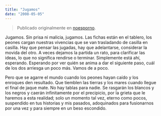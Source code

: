 ```yaml
---
title: "Jugamos"
date: "2008-05-05"
---
```


> Publicado originalmente en [noesporno](/noesporno).

Jugamos. Sin prisa ni malicia, jugamos. Las fichas están en el tablero, los peones cargan nuestras vivencias que se van trasladando de casilla en casilla. Hay que pensar las jugadas, hay que adelantarse, considerar la movida del otro. A veces dejamos la partida un rato, para clarificar las ideas, lo que no significa rendirse o terminar. Simplemente está ahí, esperando. Esperando por ver quién se anima a dar el siguiente paso, cuál de los dos arriesga un poco más. Vamos de a poco.

Pero que se agarre el mundo cuando los peones hayan caído y los enroques den resultado. Que tiemblen las tierras y los mares cuando llegue el final de jaque mate. No hay tablas para nadie. Se rasgarán los blancos y los negros y caerán infinitamente por el precipicio, por la grieta que le haremos a esta realidad; solo un momento tal vez, eterno como pocos, suspendido en tus historias y mis pasados, adoquinados para fusionarnos por una vez y para siempre en un beso escondido.